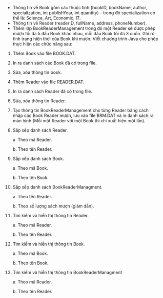 - Thông tin về Book gồm các thuộc tính (bookID, bookName, author, specialization, int publishYear, int quantity) – trong đó specialization có thể là: Science, Art, Economic, IT.
- Thông tin về Reader (readerID, fullName, address, phoneNumber).
- Thêm lớp BookReaderManagement trong đó một Reader sẽ được phép mượn tối đa 5 đầu Book khác nhau, mỗi đầu Book tối đa 3 cuốn. Ghi rõ tình trạng hiện thời của Book khi mượn.
Viết chương trình Java cho phép thực hiện các chức năng sau:
1. Thêm Book vào file BOOK.DAT.
2. In ra danh sách các Book đã có trong file.
3. Sửa, xóa thông tin book.
4. Thêm Reader vào file READER.DAT.
5. In ra danh sách Reader đã có trong file.
6. Sửa, xóa thông tin Reader.
7. Tạo thông tin BookReaderManagement cho từng Reader bằng cách nhập các Book Reader mượn, lưu vào file BRM.DAT và in danh sách ra màn hình (Mỗi một Reader với một Book thì chỉ xuất hiện một lần).
8. Sắp xếp danh sách Reader.
    
    a. Theo mã Reader.
    
    b. Theo tên Reader.
9. Sắp xếp danh sách Book.
    
    a. Theo mã Book.
    
    b. Theo tên Book.
10. Sắp xếp danh sách BookReaderManagment.
    
    a. Theo tên Reader.
    
    b. Theo số lượng sách mượn (giảm dần).
11. Tìm kiếm và hiển thị thông tin Reader.
    
    a. Theo mã Reader.
    
    b. Theo tên Reader.
12. Tìm kiếm và hiển thị thông tin Book.
    
    a. Theo mã Book.
    
    b. Theo tên Book.
13. Tìm kiếm và hiển thị thông tin BookReaderManagment
    
    a. Theo mã Reader.
    
    b. Theo tên Reader.

